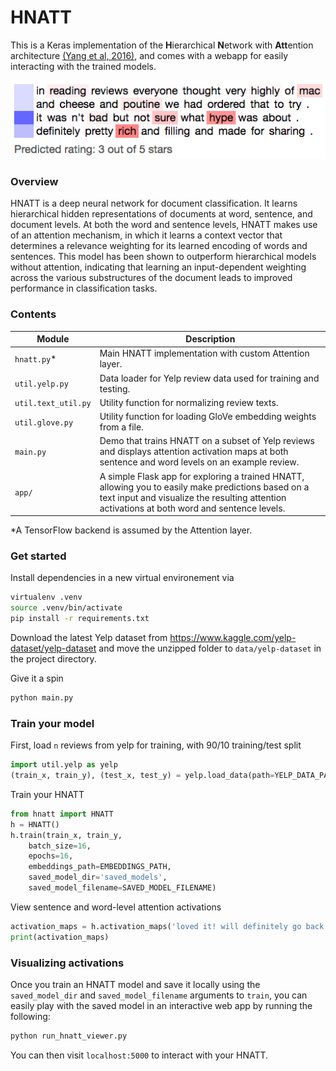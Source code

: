 # HNATT
This is a Keras implementation of the **H**ierarchical **N**etwork with **Att**ention architecture [(Yang et al, 2016)](http://www.cs.cmu.edu/~./hovy/papers/16HLT-hierarchical-attention-networks.pdf), and comes with a webapp for easily interacting with the trained models.

![Screenshot of HNATT in action](hnatt_example.png "Example of HNATT attention and prediction")

### Overview
HNATT is a deep neural network for document classification. It learns hierarchical hidden representations of documents at word, sentence, and document levels. At both the word and sentence levels, HNATT makes use of an attention mechanism, in which it learns a context vector that determines a relevance weighting for its learned encoding of words and sentences. This model has been shown to outperform hierarchical models without attention, indicating that learning an input-dependent weighting across the various substructures of the document leads to improved performance in classification tasks.

### Contents
| Module | Description |
| ------ | ------ |
| `hnatt.py`* | Main HNATT implementation with custom Attention layer. |
| `util.yelp.py` | Data loader for Yelp review data used for training and testing. |
| `util.text_util.py` | Utility function for normalizing review texts. |
| `util.glove.py` | Utility function for loading GloVe embedding weights from a file. |
| `main.py` | Demo that trains HNATT on a subset of Yelp reviews and displays attention activation maps at both sentence and word levels on an example review. |
| `app/` | A simple Flask app for exploring a trained HNATT, allowing you to easily make predictions based on a text input and visualize the resulting attention activations at both word and sentence levels. |

*A TensorFlow backend is assumed by the Attention layer.

### Get started
Install dependencies in a new virtual environement via
```bash
virtualenv .venv
source .venv/bin/activate
pip install -r requirements.txt
```

Download the latest Yelp dataset from  https://www.kaggle.com/yelp-dataset/yelp-dataset and move the unzipped folder to `data/yelp-dataset` in the project directory.

Give it a spin
```bash
python main.py
```

### Train your model
First, load `n` reviews from yelp for training, with 90/10 training/test split
```python
import util.yelp as yelp
(train_x, train_y), (test_x, test_y) = yelp.load_data(path=YELP_DATA_PATH, size=1e5, train_ratio=0.9)
```
Train your HNATT
```python
from hnatt import HNATT
h = HNATT()	
h.train(train_x, train_y, 
	batch_size=16,
	epochs=16,
	embeddings_path=EMBEDDINGS_PATH, 
	saved_model_dir='saved_models',
	saved_model_filename=SAVED_MODEL_FILENAME)
```

View sentence and word-level attention activations
```python
activation_maps = h.activation_maps('loved it! will definitely go back again.')
print(activation_maps)
```
### Visualizing activations
Once you train an HNATT model and save it locally using the `saved_model_dir` and `saved_model_filename` arguments to `train`, you can easily play with the saved model in an interactive web app by running the following:
```python
python run_hnatt_viewer.py
```
You can then visit `localhost:5000` to interact with your HNATT.
